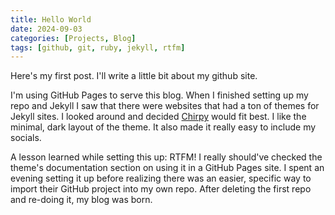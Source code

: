 ```yaml
---
title: Hello World
date: 2024-09-03
categories: [Projects, Blog]
tags: [github, git, ruby, jekyll, rtfm]
---
```


Here's my first post. I'll write a little bit about my github site.

I'm using GitHub Pages to serve this blog. When I finished setting up my repo and Jekyll I saw that there were websites that had a ton of themes for Jekyll sites. I looked around and decided [Chirpy](https://github.com/cotes2020/jekyll-theme-chirpy) would fit best. I like the minimal, dark layout of the theme. It also made it really easy to include my socials.

A lesson learned while setting this up: RTFM! I really should've checked the theme's documentation section on using it in a GitHub Pages site. I spent an evening setting it up before realizing there was an easier, specific way to import their GitHub project into my own repo. After deleting the first repo and re-doing it, my blog was born.
